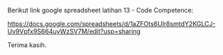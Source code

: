 Berikut link google spreadsheet latihan 13 - Code Competence:

https://docs.google.com/spreadsheets/d/1aZFOts6Ulr8smtdY2KGLCJ-Uv9Vpfx9S664uyWzSV7M/edit?usp=sharing

Terima kasih.